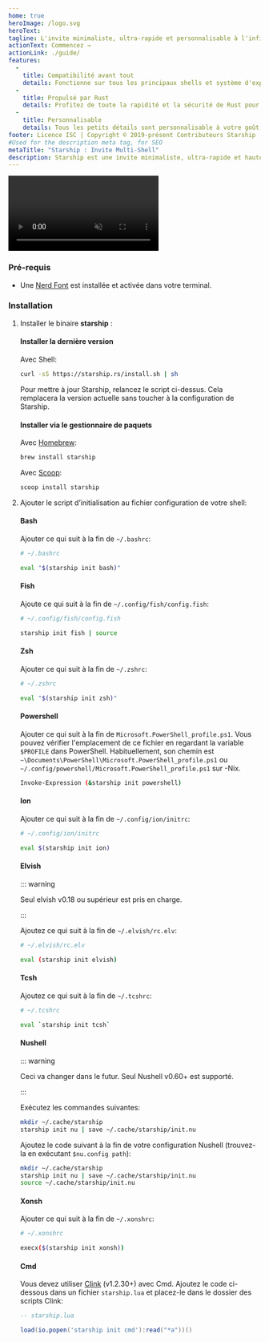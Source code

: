 ```yaml
---
home: true
heroImage: /logo.svg
heroText:
tagline: L'invite minimaliste, ultra-rapide et personnalisable à l'infini pour n'importe quel shell !
actionText: Commencez →
actionLink: ./guide/
features:
  - 
    title: Compatibilité avant tout
    details: Fonctionne sur tous les principaux shells et système d'exploitation. Utilisez-le partout !
  - 
    title: Propulsé par Rust
    details: Profitez de toute la rapidité et la sécurité de Rust pour rendre votre invite de commandes la plus rapide et fiable possible.
  - 
    title: Personnalisable
    details: Tous les petits détails sont personnalisable à votre goût, pour rendre votre invite de commandes aussi légère ou complète que le vous souhaitez.
footer: Licence ISC | Copyright © 2019-présent Contributeurs Starship
#Used for the description meta tag, for SEO
metaTitle: "Starship : Invite Multi-Shell"
description: Starship est une invite minimaliste, ultra-rapide et hautement personnalisable pour n'importe quel shell ! Montre les informations dont vous avez besoin tout en restant élégante et minimaliste. Installation rapide disponible pour Bash, Fish, ZSH, Ion, Tcsh, Elvish, Nu, Xonsh, Cmd, et PowerShell.
---
```


<div class="center">
  <video class="demo-video" muted autoplay loop playsinline>
    <source src="/demo.webm" type="video/webm">
    <source src="/demo.mp4" type="video/mp4">
  </video>
</div>

### Pré-requis

- Une [Nerd Font](https://www.nerdfonts.com/) est installée et activée dans votre terminal.

### Installation

1. Installer le binaire **starship** :


   #### Installer la dernière version

   Avec Shell:

   ```sh
   curl -sS https://starship.rs/install.sh | sh
   ```

   Pour mettre à jour Starship, relancez le script ci-dessus. Cela remplacera la version actuelle sans toucher à la configuration de Starship.


   #### Installer via le gestionnaire de paquets

   Avec [Homebrew](https://brew.sh/):

   ```sh
   brew install starship
   ```

   Avec [Scoop](https://scoop.sh):

   ```powershell
   scoop install starship
   ```

1. Ajouter le script d’initialisation au fichier configuration de votre shell:


   #### Bash

   Ajouter ce qui suit à la fin de `~/.bashrc`:

   ```sh
   # ~/.bashrc

   eval "$(starship init bash)"
   ```


   #### Fish

   Ajoute ce qui suit à la fin de `~/.config/fish/config.fish`:

   ```sh
   # ~/.config/fish/config.fish

   starship init fish | source
   ```


   #### Zsh

   Ajouter ce qui suit à la fin de `~/.zshrc`:

   ```sh
   # ~/.zshrc

   eval "$(starship init zsh)"
   ```


   #### Powershell

   Ajouter ce qui suit à la fin de `Microsoft.PowerShell_profile.ps1`. Vous pouvez vérifier l'emplacement de ce fichier en regardant la variable `$PROFILE` dans PowerShell. Habituellement, son chemin est `~\Documents\PowerShell\Microsoft.PowerShell_profile.ps1` ou `~/.config/powershell/Microsoft.PowerShell_profile.ps1` sur -Nix.

   ```sh
   Invoke-Expression (&starship init powershell)
   ```


   #### Ion

   Ajouter ce qui suit à la fin de `~/.config/ion/initrc`:

   ```sh
   # ~/.config/ion/initrc

   eval $(starship init ion)
   ```


   #### Elvish

   ::: warning

   Seul elvish v0.18 ou supérieur est pris en charge.

   :::

   Ajoutez ce qui suit à la fin de `~/.elvish/rc.elv`:

   ```sh
   # ~/.elvish/rc.elv

   eval (starship init elvish)
   ```


   #### Tcsh

   Ajoutez ce qui suit à la fin de `~/.tcshrc`:

   ```sh
   # ~/.tcshrc

   eval `starship init tcsh`
   ```


   #### Nushell

   ::: warning

   Ceci va changer dans le futur. Seul Nushell v0.60+ est supporté.

   :::

   Exécutez les commandes suivantes:
   ```sh
   mkdir ~/.cache/starship
   starship init nu | save ~/.cache/starship/init.nu
   ```

   Ajoutez le code suivant à la fin de votre configuration Nushell (trouvez-la en exécutant `$nu.config path`):

   ```sh
   mkdir ~/.cache/starship
   starship init nu | save ~/.cache/starship/init.nu
   source ~/.cache/starship/init.nu
   ```

   #### Xonsh

   Ajouter ce qui suit à la fin de `~/.xonshrc`:

   ```sh
   # ~/.xonshrc

   execx($(starship init xonsh))
   ```


   #### Cmd

   Vous devez utiliser [Clink](https://chrisant996.github.io/clink/clink.html) (v1.2.30+) avec Cmd. Ajoutez le code ci-dessous dans un fichier `starship.lua` et placez-le dans le dossier des scripts Clink:

   ```lua
   -- starship.lua

   load(io.popen('starship init cmd'):read("*a"))()
   ```

